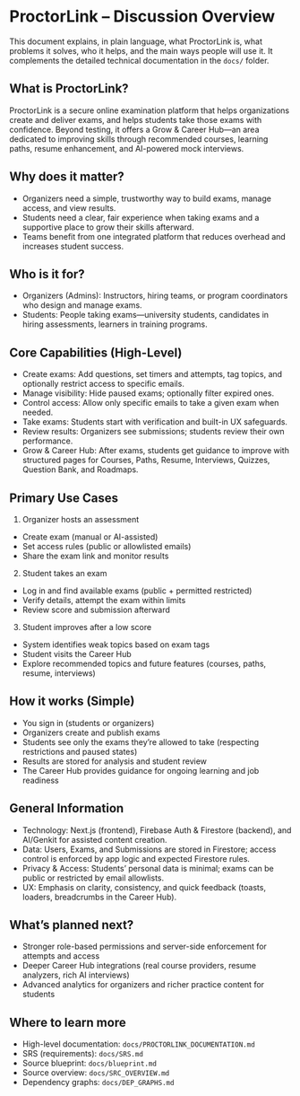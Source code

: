 # ProctorLink – Discussion Overview

This document explains, in plain language, what ProctorLink is, what problems it solves, who it helps, and the main ways people will use it. It complements the detailed technical documentation in the `docs/` folder.


## What is ProctorLink?
ProctorLink is a secure online examination platform that helps organizations create and deliver exams, and helps students take those exams with confidence. Beyond testing, it offers a Grow & Career Hub—an area dedicated to improving skills through recommended courses, learning paths, resume enhancement, and AI-powered mock interviews.


## Why does it matter?
- Organizers need a simple, trustworthy way to build exams, manage access, and view results.
- Students need a clear, fair experience when taking exams and a supportive place to grow their skills afterward.
- Teams benefit from one integrated platform that reduces overhead and increases student success.


## Who is it for?
- Organizers (Admins): Instructors, hiring teams, or program coordinators who design and manage exams.
- Students: People taking exams—university students, candidates in hiring assessments, learners in training programs.


## Core Capabilities (High-Level)
- Create exams: Add questions, set timers and attempts, tag topics, and optionally restrict access to specific emails.
- Manage visibility: Hide paused exams; optionally filter expired ones.
- Control access: Allow only specific emails to take a given exam when needed.
- Take exams: Students start with verification and built-in UX safeguards.
- Review results: Organizers see submissions; students review their own performance.
- Grow & Career Hub: After exams, students get guidance to improve with structured pages for Courses, Paths, Resume, Interviews, Quizzes, Question Bank, and Roadmaps.


## Primary Use Cases
1) Organizer hosts an assessment
- Create exam (manual or AI-assisted)
- Set access rules (public or allowlisted emails)
- Share the exam link and monitor results

2) Student takes an exam
- Log in and find available exams (public + permitted restricted)
- Verify details, attempt the exam within limits
- Review score and submission afterward

3) Student improves after a low score
- System identifies weak topics based on exam tags
- Student visits the Career Hub
- Explore recommended topics and future features (courses, paths, resume, interviews)


## How it works (Simple)
- You sign in (students or organizers)
- Organizers create and publish exams
- Students see only the exams they’re allowed to take (respecting restrictions and paused states)
- Results are stored for analysis and student review
- The Career Hub provides guidance for ongoing learning and job readiness


## General Information
- Technology: Next.js (frontend), Firebase Auth & Firestore (backend), and AI/Genkit for assisted content creation.
- Data: Users, Exams, and Submissions are stored in Firestore; access control is enforced by app logic and expected Firestore rules.
- Privacy & Access: Students’ personal data is minimal; exams can be public or restricted by email allowlists.
- UX: Emphasis on clarity, consistency, and quick feedback (toasts, loaders, breadcrumbs in the Career Hub).


## What’s planned next?
- Stronger role-based permissions and server-side enforcement for attempts and access
- Deeper Career Hub integrations (real course providers, resume analyzers, rich AI interviews)
- Advanced analytics for organizers and richer practice content for students


## Where to learn more
- High-level documentation: `docs/PROCTORLINK_DOCUMENTATION.md`
- SRS (requirements): `docs/SRS.md`
- Source blueprint: `docs/blueprint.md`
- Source overview: `docs/SRC_OVERVIEW.md`
- Dependency graphs: `docs/DEP_GRAPHS.md`
